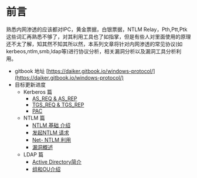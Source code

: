 # 前言

熟悉内网渗透的应该都对IPC，黄金票据，白银票据，NTLM Relay，Pth,Ptt,Ptk 这些词汇再熟悉不够了，对其利用工具也了如指掌，但是有些人对里面使用的原理还不太了解，知其然不知其所以然，本系列文章将针对内网渗透的常见协议\(如kerbeos,ntlm,smb,ldap等\)进行协议分析，相关漏洞分析以及漏洞工具分析利用。

- gitbook 地址 [https://daiker.gitbook.io/windows-protocol/](https://daiker.gitbook.io/windows-protocol/)
- 目标更新进度
    * Kerberos 篇
      * [AS\_REQ & AS\_REP](https://daiker.gitbook.io/windows-protocol/kerberos/1)
      * [TGS\_REQ & TGS\_REP](https://daiker.gitbook.io/windows-protocol/kerberos/2)
      * [PAC](https://daiker.gitbook.io/windows-protocol/kerberos/3)
    * NTLM 篇
      * [NTLM 基础 介绍](https://daiker.gitbook.io/windows-protocol/ntlm-pian/4)
      * [发起NTLM  请求](https://daiker.gitbook.io/windows-protocol/ntlm-pian/5)
      * [Net- NTLM 利用](https://daiker.gitbook.io/windows-protocol/ntlm-pian/6)
      * [漏洞概述](https://daiker.gitbook.io/windows-protocol/ntlm-pian/7)
    * LDAP 篇
      * [Active Directory简介](https://daiker.gitbook.io/windows-protocol/ldap-pian/8)
      * [组和OU介绍](https://daiker.gitbook.io/windows-protocol/ldap-pian/9)


